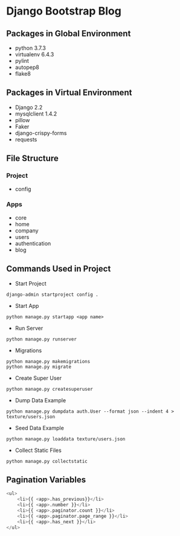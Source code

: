 # Django Bootstrap Blog

## Packages in Global Environment

- python 3.7.3
- virtualenv 6.4.3
- pylint
- autopep8
- flake8

## Packages in Virtual Environment

- Django 2.2
- mysqlclient 1.4.2
- pillow
- Faker
- django-crispy-forms
- requests

## File Structure

### Project

- config

### Apps

- core
- home
- company
- users
- authentication
- blog

## Commands Used in Project

- Start Project

```shell
django-admin startproject config .
```

- Start App

```shell
python manage.py startapp <app name>
```

- Run Server

```shell
python manage.py runserver
```

- Migrations

```shell
python manage.py makemigrations
python manage.py migrate
```

- Create Super User

```shell
python manage.py createsuperuser
```

- Dump Data Example

```shell
python manage.py dumpdata auth.User --format json --indent 4 > texture/users.json
```

- Seed Data Example

```shell
python manage.py loaddata texture/users.json
```

- Collect Static Files

```shell
python manage.py collectstatic
```

## Pagination Variables

```python
<ul>
    <li>{{ <app>.has_previous}}</li>
    <li>{{ <app>.number }}</li>
    <li>{{ <app>.paginator.count }}</li>
    <li>{{ <app>.paginator.page_range }}</li>
    <li>{{ <app>.has_next }}</li>
</ul>
```
